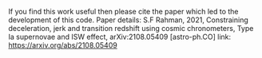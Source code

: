If you find this work useful then please cite the paper which led to the development of this code. Paper details:
S.F Rahman, 2021, Constraining deceleration, jerk and transition redshift using cosmic chronometers, Type Ia supernovae and ISW effect, arXiv:2108.05409 [astro-ph.CO]
link: https://arxiv.org/abs/2108.05409
